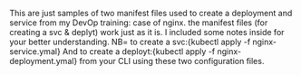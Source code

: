 This are just samples of two manifest files used to create a deployment and service from my DevOp training: case of nginx.
the manifest files (for creating a svc & deplyt) work just as it is.
I included some notes inside for your better understanding.
NB= to create a svc:{kubectl apply -f nginx-service.ymal} 
And to create a deployt:{kubectl apply -f nginx-deployment.ymal} from your CLI using these two configuration files.
